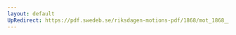 ```yaml
---
layout: default
UpRedirect: https://pdf.swedeb.se/riksdagen-motions-pdf/1868/mot_1868__fk__00027/mot_1868__fk__00027_003.pdf
---
```

